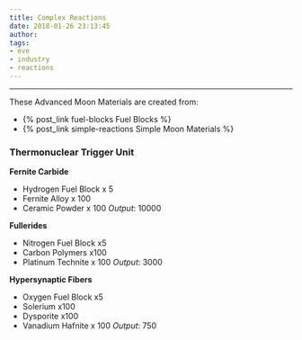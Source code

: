 ```yaml
---
title: Complex Reactions
date: 2018-01-26 23:13:45
author:
tags:
- eve
- industry
- reactions
---
```

***

These Advanced Moon Materials are created from:
- {% post_link fuel-blocks Fuel Blocks %}
- {% post_link simple-reactions Simple Moon Materials %}

### Thermonuclear Trigger Unit
**Fernite Carbide**
- Hydrogen Fuel Block x 5
- Fernite Alloy x 100
- Ceramic Powder x 100
_Output_: 10000

**Fullerides**
- Nitrogen Fuel Block	x5
- Carbon Polymers	x100
- Platinum Technite x 100
_Output_: 3000

**Hypersynaptic Fibers**
- Oxygen Fuel Block	x5
- Solerium	x100
- Dysporite	x100
- Vanadium Hafnite x 100
_Output_: 750

